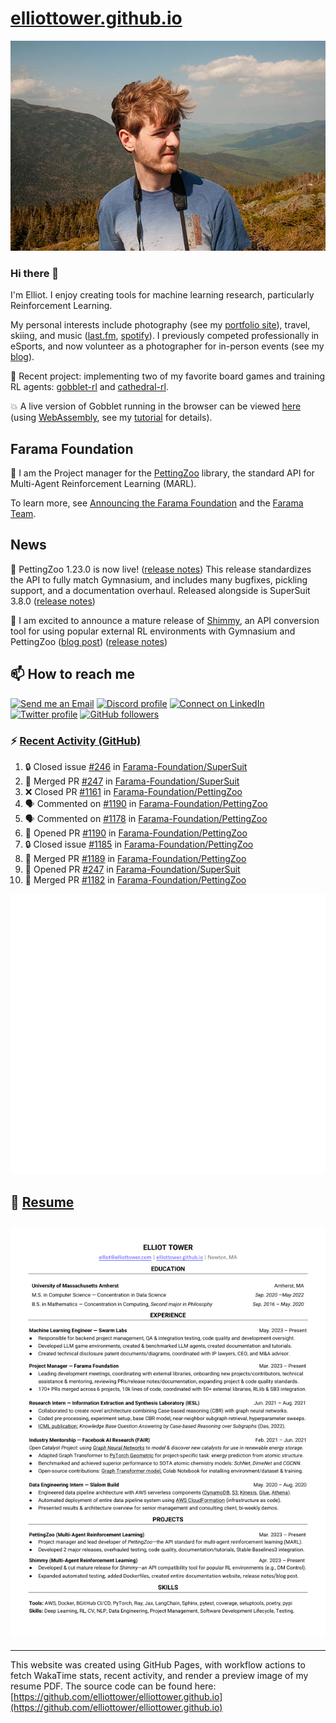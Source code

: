 # [elliottower.github.io](https://github.com/elliottower/elliottower.github.io)

[![A wild Elliot on Mt Washington](https://raw.githubusercontent.com/elliottower/elliottower.github.io/main/src/jpg/DSCF7539-600px.jpg?raw=true)](https://raw.githubusercontent.com/elliottower/elliottower.github.io/main/src/jpg/DSCF7539.jpg?raw=true)

### Hi there 👋

I'm Elliot. I enjoy creating tools for machine learning research, particularly Reinforcement Learning.

My personal interests include photography (see my [portfolio site](https://www.elliottower.com/)), travel, skiing, and music ([last.fm](https://www.last.fm/user/ajsdlfkwer), [spotify](https://open.spotify.com/user/12132818380)). I previously competed professionally in eSports, and now volunteer as a photographer for in-person events (see my [blog](https://www.elliottower.com/stories/?category=events)).

🤖 Recent project: implementing two of my favorite board games and training RL agents: [gobblet-rl](https://github.com/elliottower/gobblet-rl) and [cathedral-rl](https://github.com/elliottower/cathedral-rl). 

💥 A live version of Gobblet running in the browser can be viewed [here](https://elliottower.github.io/gobblet-rl/) (using [WebAssembly](https://webassembly.org/), see my [tutorial](https://github.com/elliottower/gobblet-rl/blob/main/tutorials/WebAssembly/web_assembly.md) for details).

## Farama Foundation

🚀 I am the Project manager for the [PettingZoo](https://github.com/Farama-Foundation/PettingZoo) library, the standard API for Multi-Agent Reinforcement Learning (MARL). 

To learn more, see [Announcing the Farama Foundation](https://farama.org/Announcing-The-Farama-Foundation) and the [Farama Team](https://farama.org/team).

## News

🎉 PettingZoo 1.23.0 is now live! ([release notes](https://github.com/Farama-Foundation/PettingZoo/releases/tag/1.23.0)) This release standardizes the API to fully match Gymnasium, and includes many bugfixes, pickling support, and a documentation overhaul. Released alongside is SuperSuit 3.8.0 ([release notes](https://github.com/Farama-Foundation/SuperSuit/releases/tag/3.8.0)) 

<!-- ![GitHub Release Date](https://img.shields.io/github/release-date/Farama-Foundation/PettingZoo) -->

🎉 I am excited to announce a mature release of [Shimmy](https://github.com/Farama-Foundation/Shimmy), an API conversion tool for using popular external RL environments with Gymnasium and PettingZoo ([blog post](https://farama.org/Announcing-Shimmy)) ([release notes](https://github.com/Farama-Foundation/Shimmy/releases/tag/v1.0.0)) 

## 📫 How to reach me

 [![Send me an Email](https://img.shields.io/badge/email-elliot%40elliottower.com-blue)](mailto:elliot@elliottower.com)
 [![Discord profile](https://img.shields.io/badge/Discord-7289DA?style=flat&logo=discord&logoColor=white)](https://discord.com/users/83091537923145728)
 [![Connect on LinkedIn](https://img.shields.io/badge/--linkedin?label=LinkedIn&logo=LinkedIn&style=social)](https://www.linkedin.com/in/elliot-tower)
 [![Twitter profile](https://img.shields.io/twitter/follow/elliottower?style=social)](https://twitter.com/ElliotTower/)
 [![GitHub followers](https://img.shields.io/github/followers/elliottower?style=social)](https://github.com/elliottower/)

### ⚡ [Recent Activity (GitHub)](https://github.com/elliottower)

<!--START_SECTION:activity-->
1. 🔒 Closed issue [#246](https://github.com/Farama-Foundation/SuperSuit/issues/246) in [Farama-Foundation/SuperSuit](https://github.com/Farama-Foundation/SuperSuit)
2. 🎉 Merged PR [#247](https://github.com/Farama-Foundation/SuperSuit/pull/247) in [Farama-Foundation/SuperSuit](https://github.com/Farama-Foundation/SuperSuit)
3. ❌ Closed PR [#1161](https://github.com/Farama-Foundation/PettingZoo/pull/1161) in [Farama-Foundation/PettingZoo](https://github.com/Farama-Foundation/PettingZoo)
4. 🗣 Commented on [#1190](https://github.com/Farama-Foundation/PettingZoo/pull/1190#issuecomment-1995286629) in [Farama-Foundation/PettingZoo](https://github.com/Farama-Foundation/PettingZoo)
5. 🗣 Commented on [#1178](https://github.com/Farama-Foundation/PettingZoo/pull/1178#issuecomment-1995277228) in [Farama-Foundation/PettingZoo](https://github.com/Farama-Foundation/PettingZoo)
6. 💪 Opened PR [#1190](https://github.com/Farama-Foundation/PettingZoo/pull/1190) in [Farama-Foundation/PettingZoo](https://github.com/Farama-Foundation/PettingZoo)
7. 🔒 Closed issue [#1185](https://github.com/Farama-Foundation/PettingZoo/issues/1185) in [Farama-Foundation/PettingZoo](https://github.com/Farama-Foundation/PettingZoo)
8. 🎉 Merged PR [#1189](https://github.com/Farama-Foundation/PettingZoo/pull/1189) in [Farama-Foundation/PettingZoo](https://github.com/Farama-Foundation/PettingZoo)
9. 💪 Opened PR [#247](https://github.com/Farama-Foundation/SuperSuit/pull/247) in [Farama-Foundation/SuperSuit](https://github.com/Farama-Foundation/SuperSuit)
10. 🎉 Merged PR [#1182](https://github.com/Farama-Foundation/PettingZoo/pull/1182) in [Farama-Foundation/PettingZoo](https://github.com/Farama-Foundation/PettingZoo)
<!--END_SECTION:activity-->


<picture>
  <a href="https://metrics.lecoq.io/insights?user=elliottower">
   <img src="/github-metrics.svg" alt="Metrics">
  </a>
</picture>

## 📄 [Resume](https://elliottower.github.io/src/pdf/resume.pdf)

<!-- PDF-TO-MARKDOWN:START -->
![Page 1](src/png/page1.png "Page 1")
---
<!-- PDF-TO-MARKDOWN:END -->

----

This website was created using GitHub Pages, with workflow actions to fetch WakaTime stats, recent activity, and render a preview image of my resume PDF. The source code can be found here: [https://github.com/elliottower/elliottower.github.io](https://github.com/elliottower/elliottower.github.io)

